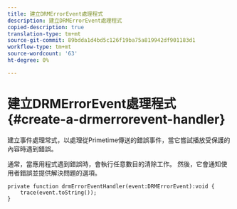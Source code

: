```yaml
---
title: 建立DRMErrorEvent處理程式
description: 建立DRMErrorEvent處理程式
copied-description: true
translation-type: tm+mt
source-git-commit: 89bdda1d4bd5c126f19ba75a819942df901183d1
workflow-type: tm+mt
source-wordcount: '63'
ht-degree: 0%

---
```



# 建立DRMErrorEvent處理程式{#create-a-drmerrorevent-handler}

建立事件處理常式，以處理從Primetime傳送的錯誤事件，當它嘗試播放受保護的內容時遇到錯誤。

通常，當應用程式遇到錯誤時，會執行任意數目的清除工作。 然後，它會通知使用者錯誤並提供解決問題的選項。

```
private function drmErrorEventHandler(event:DRMErrorEvent):void {  
    trace(event.toString());  
} 
```

